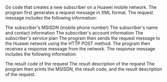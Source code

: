 Go code that creates a new subscriber on a Huawei mobile network. The program first generates a request message in XML format. The request message includes the following information:

The subscriber's MSISDN (mobile phone number)
The subscriber's name and contact information
The subscriber's account information
The subscriber's service plan
The program then sends the request message to the Huawei network using the HTTP POST method. The program then receives a response message from the network. The response message includes the following information:

The result code of the request
The result description of the request
The program then prints the MSISDN, the result code, and the result description of the request.
